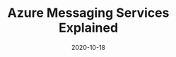 ---
layout: posts
title:  Azure Messaging Services Explained
date:   2020-10-18
category: common questions
tags: azure service-bus storage-queue event-hub iot-hub event-grid 
---